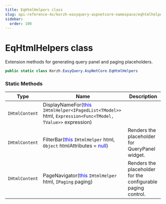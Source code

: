 ```yaml
---
title: EqHtmlHelpers class
slug: api-reference-4x/korzh-easyquery-aspnetcore-namespace/eqhtmlhelpers-class
sidebar:
  order: 100
---
```

# EqHtmlHelpers class

Extension methods for generating query panel and paging placeholders.
```csharp
public static class Korzh.EasyQuery.AspNetCore.EqHtmlHelpers

```

### Static Methods

| Type | Name | Description | 
| --- | --- | --- | 
| `IHtmlContent` | DisplayNameFor(<span style='color: blue'>this</span> `IHtmlHelper<IPagedList<TModel>>` html, `Expression<Func<TModel, TValue>>` expression) |  | 
| `IHtmlContent` | FilterBar(<span style='color: blue'>this</span> `IHtmlHelper` html, `Object` htmlAttributes = <span style='color: blue'>null</span>) | Renders the placeholder for QueryPanel widget. | 
| `IHtmlContent` | PageNavigator(<span style='color: blue'>this</span> `IHtmlHelper` html, `IPaging` paging) | Renders the placeholder for the configurable paging control. |
